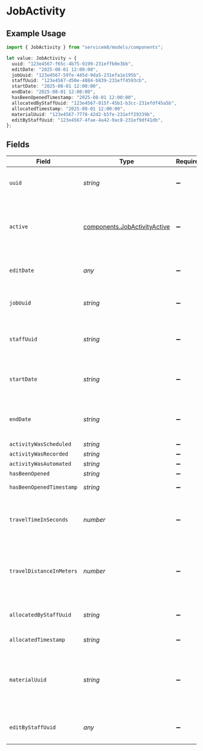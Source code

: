 # JobActivity

## Example Usage

```typescript
import { JobActivity } from "servicem8/models/components";

let value: JobActivity = {
  uuid: "123e4567-f65c-4b75-9199-231effb0e3bb",
  editDate: "2025-08-01 12:00:00",
  jobUuid: "123e4567-59fe-445d-9da5-231efa1e195b",
  staffUuid: "123e4567-d50e-4884-b839-231eff4593cb",
  startDate: "2025-08-01 12:00:00",
  endDate: "2025-08-01 12:00:00",
  hasBeenOpenedTimestamp: "2025-08-01 12:00:00",
  allocatedByStaffUuid: "123e4567-015f-45b1-b3cc-231efdf45a5b",
  allocatedTimestamp: "2025-08-01 12:00:00",
  materialUuid: "123e4567-7778-42d2-b5fe-231eff29339b",
  editByStaffUuid: "123e4567-4fae-4a42-9ac8-231ef9df41db",
};
```

## Fields

| Field                                                                                               | Type                                                                                                | Required                                                                                            | Description                                                                                         | Example                                                                                             |
| --------------------------------------------------------------------------------------------------- | --------------------------------------------------------------------------------------------------- | --------------------------------------------------------------------------------------------------- | --------------------------------------------------------------------------------------------------- | --------------------------------------------------------------------------------------------------- |
| `uuid`                                                                                              | *string*                                                                                            | :heavy_minus_sign:                                                                                  | Unique identifier for this record                                                                   | 123e4567-f65c-4b75-9199-231effb0e3bb                                                                |
| `active`                                                                                            | [components.JobActivityActive](../../models/components/jobactivityactive.md)                        | :heavy_minus_sign:                                                                                  | Record active/deleted flag.  Valid values are [0,1].  Valid values are [0,1]                        |                                                                                                     |
| `editDate`                                                                                          | *any*                                                                                               | :heavy_minus_sign:                                                                                  | Timestamp at which record was last modified                                                         | 2025-08-01 12:00:00                                                                                 |
| `jobUuid`                                                                                           | *string*                                                                                            | :heavy_minus_sign:                                                                                  | The UUID of the job this activity belongs to                                                        | 123e4567-59fe-445d-9da5-231efa1e195b                                                                |
| `staffUuid`                                                                                         | *string*                                                                                            | :heavy_minus_sign:                                                                                  | The UUID of the staff member assigned to this activity                                              | 123e4567-d50e-4884-b839-231eff4593cb                                                                |
| `startDate`                                                                                         | *string*                                                                                            | :heavy_minus_sign:                                                                                  | The scheduled start date and time of the activity                                                   | 2025-08-01 12:00:00                                                                                 |
| `endDate`                                                                                           | *string*                                                                                            | :heavy_minus_sign:                                                                                  | The scheduled end date and time of the activity                                                     | 2025-08-01 12:00:00                                                                                 |
| `activityWasScheduled`                                                                              | *string*                                                                                            | :heavy_minus_sign:                                                                                  | N/A                                                                                                 |                                                                                                     |
| `activityWasRecorded`                                                                               | *string*                                                                                            | :heavy_minus_sign:                                                                                  | N/A                                                                                                 |                                                                                                     |
| `activityWasAutomated`                                                                              | *string*                                                                                            | :heavy_minus_sign:                                                                                  | N/A                                                                                                 |                                                                                                     |
| `hasBeenOpened`                                                                                     | *string*                                                                                            | :heavy_minus_sign:                                                                                  | N/A                                                                                                 |                                                                                                     |
| `hasBeenOpenedTimestamp`                                                                            | *string*                                                                                            | :heavy_minus_sign:                                                                                  | N/A                                                                                                 | 2025-08-01 12:00:00                                                                                 |
| `travelTimeInSeconds`                                                                               | *number*                                                                                            | :heavy_minus_sign:                                                                                  | The estimated travel time to reach this activity location in seconds                                |                                                                                                     |
| `travelDistanceInMeters`                                                                            | *number*                                                                                            | :heavy_minus_sign:                                                                                  | The estimated travel distance to reach this activity location in meters                             |                                                                                                     |
| `allocatedByStaffUuid`                                                                              | *string*                                                                                            | :heavy_minus_sign:                                                                                  | N/A                                                                                                 | 123e4567-015f-45b1-b3cc-231efdf45a5b                                                                |
| `allocatedTimestamp`                                                                                | *string*                                                                                            | :heavy_minus_sign:                                                                                  | N/A                                                                                                 | 2025-08-01 12:00:00                                                                                 |
| `materialUuid`                                                                                      | *string*                                                                                            | :heavy_minus_sign:                                                                                  | The UUID of the material associated with this activity. Used to determine the cost of the activity. | 123e4567-7778-42d2-b5fe-231eff29339b                                                                |
| `editByStaffUuid`                                                                                   | *any*                                                                                               | :heavy_minus_sign:                                                                                  | UUID of Staff Member who last modified record                                                       | 123e4567-4fae-4a42-9ac8-231ef9df41db                                                                |